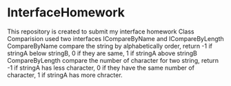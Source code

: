 # InterfaceHomework
This repository is created to submit my interface homework 
Class Comparision used two interfaces ICompareByName and ICompareByLength 
CompareByName compare the string by alphabetically order, return -1 if stringA below stringB, 0 if they are same, 1 if stringA above stringB 
CompareByLength compare the number of character for two string, return -1 if stringA has less character, 0 if they have the same number of character, 1 if stringA has more chracter.
